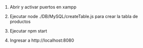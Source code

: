1. Abrir y activar puertos en xampp

2. Ejecutar node ./DB/MySQL/createTable.js para crear la tabla de productos

3. Ejecutar npm start

4. Ingresar a http://localhost:8080
